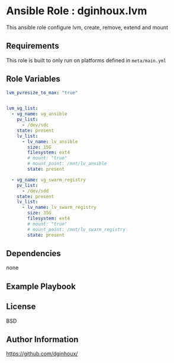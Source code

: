 Ansible Role : dginhoux.lvm
=========

This ansible role configure lvm, create, remove, extend and mount


Requirements
------------

This role is built to only run on platforms defined in `meta/main.yml`


Role Variables
--------------



```yaml
lvm_pvresize_to_max: "true"


lvm_vg_list:
  - vg_name: vg_ansible
    pv_list:
      - /dev/sdc
    state: present
    lv_list:
      - lv_name: lv_ansible
        size: 15G
        filesystem: ext4
        # mount: "true"
        # mount_point: /mnt/lv_ansible
        state: present

  - vg_name: vg_swarm_registry
    pv_list:
      - /dev/sdd
    state: present
    lv_list:
      - lv_name: lv_swarm_registry
        size: 35G
        filesystem: ext4
        # mount: "true"
        # mount_point: /mnt/lv_swarm_registry
        state: present
```


Dependencies
------------

none


Example Playbook
----------------



License
-------

BSD


Author Information
------------------

https://github.com/dginhoux/
